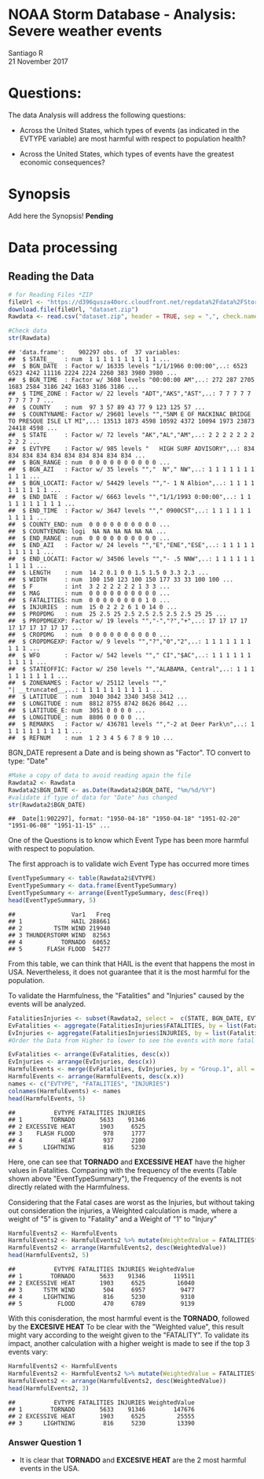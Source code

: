 # NOAA Storm Database - Analysis: Severe weather events
Santiago R  
21 November 2017  



# Questions:

The data Analysis will address the following questions:


- Across the United States, which types of events (as indicated in the EVTYPE variable) are
most harmful with respect to population health?


- Across the United States, which types of events have the greatest economic consequences?

# Synopsis

Add here the Synopsis! **Pending**

# Data processing

## Reading the Data


```r
# for Reading Files *ZIP
fileUrl <- "https://d396qusza40orc.cloudfront.net/repdata%2Fdata%2FStormData.csv.bz2"
download.file(fileUrl, "dataset.zip")
Rawdata <- read.csv("dataset.zip", header = TRUE, sep = ",", check.names = TRUE)

#Check data
str(Rawdata)
```

```
## 'data.frame':	902297 obs. of  37 variables:
##  $ STATE__   : num  1 1 1 1 1 1 1 1 1 1 ...
##  $ BGN_DATE  : Factor w/ 16335 levels "1/1/1966 0:00:00",..: 6523 6523 4242 11116 2224 2224 2260 383 3980 3980 ...
##  $ BGN_TIME  : Factor w/ 3608 levels "00:00:00 AM",..: 272 287 2705 1683 2584 3186 242 1683 3186 3186 ...
##  $ TIME_ZONE : Factor w/ 22 levels "ADT","AKS","AST",..: 7 7 7 7 7 7 7 7 7 7 ...
##  $ COUNTY    : num  97 3 57 89 43 77 9 123 125 57 ...
##  $ COUNTYNAME: Factor w/ 29601 levels "","5NM E OF MACKINAC BRIDGE TO PRESQUE ISLE LT MI",..: 13513 1873 4598 10592 4372 10094 1973 23873 24418 4598 ...
##  $ STATE     : Factor w/ 72 levels "AK","AL","AM",..: 2 2 2 2 2 2 2 2 2 2 ...
##  $ EVTYPE    : Factor w/ 985 levels "   HIGH SURF ADVISORY",..: 834 834 834 834 834 834 834 834 834 834 ...
##  $ BGN_RANGE : num  0 0 0 0 0 0 0 0 0 0 ...
##  $ BGN_AZI   : Factor w/ 35 levels "","  N"," NW",..: 1 1 1 1 1 1 1 1 1 1 ...
##  $ BGN_LOCATI: Factor w/ 54429 levels "","- 1 N Albion",..: 1 1 1 1 1 1 1 1 1 1 ...
##  $ END_DATE  : Factor w/ 6663 levels "","1/1/1993 0:00:00",..: 1 1 1 1 1 1 1 1 1 1 ...
##  $ END_TIME  : Factor w/ 3647 levels ""," 0900CST",..: 1 1 1 1 1 1 1 1 1 1 ...
##  $ COUNTY_END: num  0 0 0 0 0 0 0 0 0 0 ...
##  $ COUNTYENDN: logi  NA NA NA NA NA NA ...
##  $ END_RANGE : num  0 0 0 0 0 0 0 0 0 0 ...
##  $ END_AZI   : Factor w/ 24 levels "","E","ENE","ESE",..: 1 1 1 1 1 1 1 1 1 1 ...
##  $ END_LOCATI: Factor w/ 34506 levels "","- .5 NNW",..: 1 1 1 1 1 1 1 1 1 1 ...
##  $ LENGTH    : num  14 2 0.1 0 0 1.5 1.5 0 3.3 2.3 ...
##  $ WIDTH     : num  100 150 123 100 150 177 33 33 100 100 ...
##  $ F         : int  3 2 2 2 2 2 2 1 3 3 ...
##  $ MAG       : num  0 0 0 0 0 0 0 0 0 0 ...
##  $ FATALITIES: num  0 0 0 0 0 0 0 0 1 0 ...
##  $ INJURIES  : num  15 0 2 2 2 6 1 0 14 0 ...
##  $ PROPDMG   : num  25 2.5 25 2.5 2.5 2.5 2.5 2.5 25 25 ...
##  $ PROPDMGEXP: Factor w/ 19 levels "","-","?","+",..: 17 17 17 17 17 17 17 17 17 17 ...
##  $ CROPDMG   : num  0 0 0 0 0 0 0 0 0 0 ...
##  $ CROPDMGEXP: Factor w/ 9 levels "","?","0","2",..: 1 1 1 1 1 1 1 1 1 1 ...
##  $ WFO       : Factor w/ 542 levels ""," CI","$AC",..: 1 1 1 1 1 1 1 1 1 1 ...
##  $ STATEOFFIC: Factor w/ 250 levels "","ALABAMA, Central",..: 1 1 1 1 1 1 1 1 1 1 ...
##  $ ZONENAMES : Factor w/ 25112 levels "","                                                                                                               "| __truncated__,..: 1 1 1 1 1 1 1 1 1 1 ...
##  $ LATITUDE  : num  3040 3042 3340 3458 3412 ...
##  $ LONGITUDE : num  8812 8755 8742 8626 8642 ...
##  $ LATITUDE_E: num  3051 0 0 0 0 ...
##  $ LONGITUDE_: num  8806 0 0 0 0 ...
##  $ REMARKS   : Factor w/ 436781 levels "","-2 at Deer Park\n",..: 1 1 1 1 1 1 1 1 1 1 ...
##  $ REFNUM    : num  1 2 3 4 5 6 7 8 9 10 ...
```

BGN_DATE represent a Date and is being shown as "Factor". TO convert to type: "Date"


```r
#Make a copy of data to avoid reading again the file
Rawdata2 <- Rawdata
Rawdata2$BGN_DATE <- as.Date(Rawdata2$BGN_DATE, "%m/%d/%Y")
#validate if type of data for "Date" has changed
str(Rawdata2$BGN_DATE)
```

```
##  Date[1:902297], format: "1950-04-18" "1950-04-18" "1951-02-20" "1951-06-08" "1951-11-15" ...
```

One of the Questions is to know which Event Type has been more harmful with respect to
population. 

The first approach is to validate wich Event Type has occurred more times


```r
EventTypeSummary <- table(Rawdata2$EVTYPE)
EventTypeSummary <- data.frame(EventTypeSummary)
EventTypeSummary <- arrange(EventTypeSummary, desc(Freq))
head(EventTypeSummary, 5)
```

```
##                Var1   Freq
## 1              HAIL 288661
## 2         TSTM WIND 219940
## 3 THUNDERSTORM WIND  82563
## 4           TORNADO  60652
## 5       FLASH FLOOD  54277
```
From this table, we can think that HAIL is the event that happens
the most in USA. Nevertheless, it does not guarantee that it is the most harmful for the 
population.

To validate the Harmfulness, the "Fatalities" and "Injuries" caused by the events will be
analyzed.


```r
FatalitiesInjuries <- subset(Rawdata2, select =  c(STATE, BGN_DATE, EVTYPE, FATALITIES, INJURIES))
EvFatalities <- aggregate(FatalitiesInjuries$FATALITIES, by = list(FatalitiesInjuries$EVTYPE), FUN = sum)
EvInjuries <- aggregate(FatalitiesInjuries$INJURIES, by = list(FatalitiesInjuries$EVTYPE), FUN = sum)
#Order the Data from Higher to lower to see the events with more fatal and injure events:

EvFatalities <- arrange(EvFatalities, desc(x))
EvInjuries <- arrange(EvInjuries, desc(x))
HarmfulEvents <- merge(EvFatalities, EvInjuries, by = "Group.1", all = TRUE)
HarmfulEvents <- arrange(HarmfulEvents, desc(x.x))
names <- c("EVTYPE", "FATALITIES", "INJURIES")
colnames(HarmfulEvents) <- names
head(HarmfulEvents, 5)
```

```
##           EVTYPE FATALITIES INJURIES
## 1        TORNADO       5633    91346
## 2 EXCESSIVE HEAT       1903     6525
## 3    FLASH FLOOD        978     1777
## 4           HEAT        937     2100
## 5      LIGHTNING        816     5230
```

Here, one can see that **TORNADO** and **EXCESSIVE HEAT** have the higher values in Fatalities.
Comparing with the frequency of the events (Table shown above "EventTypeSummary"), the 
Frequency of the events is not directly related with the Harmfulness. 

Considering that the Fatal cases are worst as the Injuries, but without taking out consideration
the injuries, a Weighted calculation is made, where a weight of "5" is given to "Fatality"
and a Weight of "1" to "Injury"


```r
HarmfulEvents2 <- HarmfulEvents
HarmfulEvents2 <- HarmfulEvents2 %>% mutate(WeightedValue = FATALITIES*5 + INJURIES)
HarmfulEvents2 <- arrange(HarmfulEvents2, desc(WeightedValue))
head(HarmfulEvents2, 5)
```

```
##           EVTYPE FATALITIES INJURIES WeightedValue
## 1        TORNADO       5633    91346        119511
## 2 EXCESSIVE HEAT       1903     6525         16040
## 3      TSTM WIND        504     6957          9477
## 4      LIGHTNING        816     5230          9310
## 5          FLOOD        470     6789          9139
```
With this conisderation, the most harmful event is the **TORNADO**, followed by the **EXCESIVE HEAT**
To be clear with the "Weighted value", this result might vary according to the weight given
to the "FATALITY". To validate its impact, another calculation with a higher weight is made to see
if the top 3 events vary:


```r
HarmfulEvents2 <- HarmfulEvents
HarmfulEvents2 <- HarmfulEvents2 %>% mutate(WeightedValue = FATALITIES*10 + INJURIES)
HarmfulEvents2 <- arrange(HarmfulEvents2, desc(WeightedValue))
head(HarmfulEvents2, 3)
```

```
##           EVTYPE FATALITIES INJURIES WeightedValue
## 1        TORNADO       5633    91346        147676
## 2 EXCESSIVE HEAT       1903     6525         25555
## 3      LIGHTNING        816     5230         13390
```

### Answer Question 1
* It is clear that **TORNADO** and **EXCESIVE HEAT** are the 2 most harmful events in the USA.
